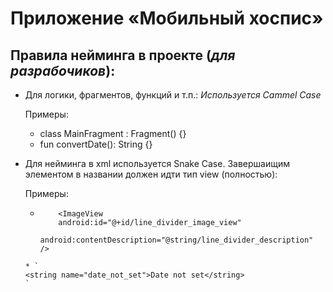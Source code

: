 # Приложение «Мобильный хоспис»
## Правила нейминга в проекте (*для разрабочиков*):
* Для логики, фрагментов, функций и т.п.:
*Используется Cammel Case*

  Примеры:
  * class MainFragment : Fragment() {}
  * fun convertDate(): String {}
* Для нейминга в xml используется Snake Case. Завершаищим элементом в названии должен идти тип view (полностью):
  
  Примеры:
    * ```
          <ImageView
          android:id="@+id/line_divider_image_view"
          android:contentDescription="@string/line_divider_description" />
    ```
    * `
    <string name="date_not_set">Date not set</string>
    `
